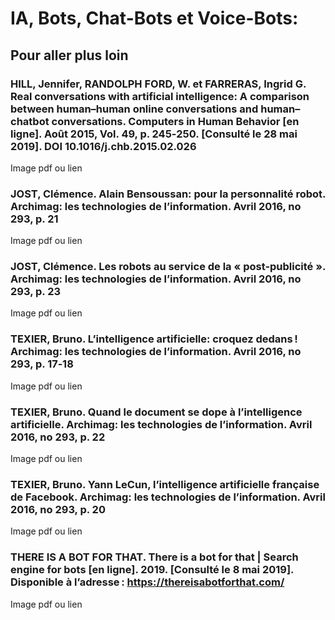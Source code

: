 # IA, Bots, Chat-Bots et Voice-Bots:


## Pour aller plus loin

### HILL, Jennifer, RANDOLPH FORD, W. et FARRERAS, Ingrid G. Real conversations with artificial intelligence: A comparison between human–human online conversations and human–chatbot conversations. Computers in Human Behavior [en ligne]. Août 2015, Vol. 49, p. 245‑250. [Consulté le 28 mai 2019]. DOI 10.1016/j.chb.2015.02.026

Image pdf ou lien

### JOST, Clémence. Alain Bensoussan: pour la personnalité robot. Archimag: les technologies de l’information. Avril 2016, no 293, p. 21

Image pdf ou lien

### JOST, Clémence. Les robots au service de la « post-publicité ». Archimag: les technologies de l’information. Avril 2016, no 293, p. 23

Image pdf ou lien

### TEXIER, Bruno. L’intelligence artificielle: croquez dedans ! Archimag: les technologies de l’information. Avril 2016, no 293, p. 17‑18

Image pdf ou lien

### TEXIER, Bruno. Quand le document se dope à l’intelligence artificielle. Archimag: les technologies de l’information. Avril 2016, no 293, p. 22

Image pdf ou lien

### TEXIER, Bruno. Yann LeCun, l’intelligence artificielle française de Facebook. Archimag: les technologies de l’information. Avril 2016, no 293, p. 20

Image pdf ou lien

### THERE IS A BOT FOR THAT. There is a bot for that | Search engine for bots [en ligne]. 2019. [Consulté le 8 mai 2019]. Disponible à l’adresse : https://thereisabotforthat.com/

Image pdf ou lien
